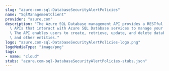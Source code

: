 ```yaml
---
slug: "azure-com-sql-DatabaseSecurityAlertPolicies"
name: "SqlManagementClient"
provider: "azure.com"
description: "The Azure SQL Database management API provides a RESTful set of web\
  \ APIs that interact with Azure SQL Database services to manage your databases.\
  \ The API enables users to create, retrieve, update, and delete databases, servers,\
  \ and other entities."
logo: "azure.com-sql-DatabaseSecurityAlertPolicies-logo.png"
logoMediaType: "image/png"
tags:
- name: "cloud"
stubs: "azure.com-sql-DatabaseSecurityAlertPolicies-stubs.json"
---
```

